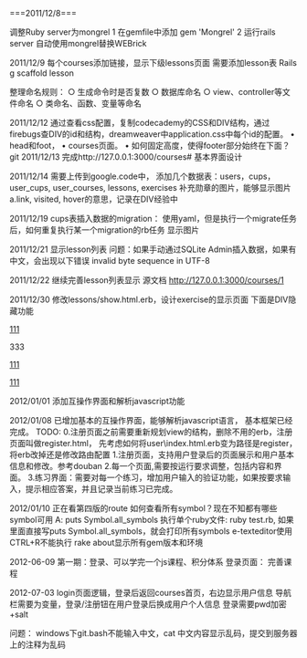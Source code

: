 ===2011/12/8===

调整Ruby server为mongrel
1 在gemfile中添加
gem 'Mongrel'
2 运行rails  server 自动使用mongrel替换WEBrick

2011/12/9
每个courses添加链接，显示下级lessons页面
需要添加lesson表
Rails g scaffold lesson 


整理命名规则：
	○ 生成命令时是否复数
	○ 数据库命名
	○ view、controller等文件命名
	○ 类命名、函数、变量等命名

2011/12/12
通过查看css配置，复制codecademy的CSS和DIV结构，通过firebugs查DIV的id和结构，dreamweaver中application.css中每个id的配置。
	• head和foot，
	• courses页面。
	• 如何固定高度，使得footer部分始终在下面？
git
2011/12/13
完成http://127.0.0.1:3000/courses# 基本界面设计

2011/12/14
需要上传到google.code中，
添加几个数据表：users，cups，user_cups, user_courses, lessons, exercises
补充勋章的图片，能够显示图片
a.link, visited, hover的意思，记录在DIV经验中

2011/12/19
cups表插入数据的migration：
使用yaml，但是执行一个migrate任务后，如何重复执行某一个migration的rb任务
显示图片

2011/12/21
显示lesson列表
问题：如果手动通过SQLite Admin插入数据，如果有中文，会出现以下错误
invalid byte sequence in UTF-8

2011/12/22
继续完善lesson列表显示
源文档 <http://127.0.0.1:3000/courses/1> 

2011/12/30
修改lessons/show.html.erb，设计exercise的显示页面
下面是DIV隐藏功能
<html>
<script type="text/javascript">
var curPane="tip1";
function show(switchSysBar)
{
if(switchSysBar==curPane){return;}
document.getElementById(curPane).style.display="none";
document.getElementById(switchSysBar).style.display="block";
curPane=switchSysBar;
}
</script>
<p><a href="javascript:void(0)" onclick='show("tip1")'>111</a></p>
<div id="tip1" style="display:block">333</div>

<p><a href="javascript:void(0)" onclick='show("tip2")'>111</a></p>
<div id="tip2" style="display:none">333</div>
<p><a href="javascript:void(0)" onclick='show("tip3")'>111</a></p>
<div id="tip3" style="display:none">333</div>
</html>

2012/01/01
添加互操作界面和解析javascript功能

2012/01/08
已增加基本的互操作界面，能够解析javascript语言，
基本框架已经完成。
TODO:
0.注册页面之前需要重新规划view的结构，删除不用的erb，注册页面叫做register.html，
  先考虑如何将user\index.html.erb变为路径是register，将erb改掉还是修改路由配置
1.注册页面，支持用户登录后的页面展示和用户基本信息和修改。参考douban
2.每一个页面,需要按运行要求调整，包括内容和界面。
3.练习界面：需要对每一个练习，增加用户输入的验证功能，如果按要求输入，提示相应答案，并且记录当前练习已完成。

2012/01/10
正在看第四版的route
如何查看所有symbol？现在不知都有哪些symbol可用
	A: puts Symbol.all_symbols
执行单个ruby文件: ruby test.rb, 如果里面直接写puts Symbol.all_symbols，就会打印所有symbols
e-texteditor使用CTRL+R不能执行
rake about显示所有gem版本和环境

2012-06-09
第一期：登录、可以学完一个js课程、积分体系
登录页面：
完善课程

2012-07-03
login页面逻辑，登录后返回courses首页，右边显示用户信息
导航栏需要为变量，登录/注册钮在用户登录后换成用户个人信息
登录需要pwd加密+salt
 
 问题：
 windows下git.bash不能输入中文，cat 中文内容显示乱码，提交到服务器上的注释为乱码

